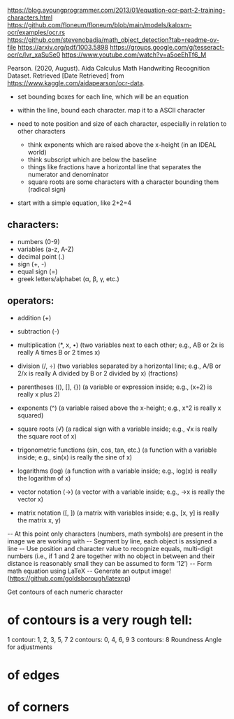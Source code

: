 https://blog.ayoungprogrammer.com/2013/01/equation-ocr-part-2-training-characters.html
https://github.com/floneum/floneum/blob/main/models/kalosm-ocr/examples/ocr.rs
https://github.com/stevenobadja/math_object_detection?tab=readme-ov-file
https://arxiv.org/pdf/1003.5898
https://groups.google.com/g/tesseract-ocr/c/lvr_xaSuSe0
https://www.youtube.com/watch?v=a5oeEhTf6_M

Pearson. (2020, August). Aida Calculus Math Handwriting Recognition Dataset. Retrieved [Date Retrieved] from https://www.kaggle.com/aidapearson/ocr-data.

- set bounding boxes for each line, which will be an equation
- within the line, bound each character. map it to a ASCII character
- need to note position and size of each character, especially in relation to other characters
	- think exponents which are raised above the x-height (in an IDEAL world)
	- think subscript which are below the baseline
	- things like fractions have a horizontal line that separates the numerator and denominator
	- square roots are some characters with a character bounding them (radical sign)

- start with a simple equation, like 2+2=4

## characters:
- numbers (0-9)
- variables (a-z, A-Z)
- decimal point (.)
- sign (+, -)
- equal sign (=)
- greek letters/alphabet (α, β, γ, etc.)

## operators:
- addition (+)
- subtraction (-)
- multiplication (*, x, •) (two variables next to each other; e.g., AB or 2x is really A times B or 2 times x)
- division (/, ÷) (two variables separated by a horizontal line; e.g., A/B or 2/x is really A divided by B or 2 divided by x) (fractions)

- parentheses ((), [], {}) (a variable or expression inside; e.g., (x+2) is really x plus 2)

- exponents (^) (a variable raised above the x-height; e.g., x^2 is really x squared)
- square roots (√) (a radical sign with a variable inside; e.g., √x is really the square root of x)

- trigonometric functions (sin, cos, tan, etc.) (a function with a variable inside; e.g., sin(x) is really the sine of x)
- logarithms (log) (a function with a variable inside; e.g., log(x) is really the logarithm of x)

- vector notation (→) (a vector with a variable inside; e.g., →x is really the vector x)
- matrix notation ([, ]) (a matrix with variables inside; e.g., [x, y] is really the matrix x, y)


-- At this point only characters (numbers, math symbols) are present in the image we are working with
-- Segment by line, each object is assigned a line
-- Use position and character value to recognize equals, multi-digit numbers (i.e., if 1 and 2 are together with no object in between and their distance is reasonably small they can be assumed to form ‘12’)
-- Form math equation using LaTeX
-- Generate an output image! (https://github.com/goldsborough/latexpp)

Get contours of each numeric character
# of contours is a very rough tell:
1 contour: 1, 2, 3, 5, 7
2 contours: 0, 4, 6, 9
3 contours: 8
Roundness
Angle for adjustments
# of edges
# of corners
